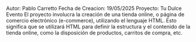 Autor: Pablo Carretto
Fecha de Creacion: 19/05/2025
Proyecto: Tu Dulce Evento
El proyecto involucra la creación de una tienda online, o página de comercio electrónico (e-commerce), utilizando el lenguaje HTML. Esto significa que se utilizará HTML para definir la estructura y el contenido de la tienda online, como la disposición de productos, carritos de compra, etc. 